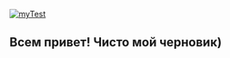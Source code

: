 [![myTest](https://github.com/vaspav98/Example/actions/workflows/myTets.yml/badge.svg)](https://github.com/vaspav98/Example/actions/workflows/myTets.yml)
## Всем привет! Чисто мой черновик)
